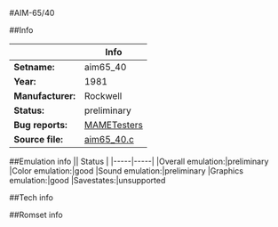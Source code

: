 #AIM-65/40

##Info

||Info|
|-----|-----|
|**Setname:**|aim65_40
|**Year:**|1981
|**Manufacturer:**|Rockwell
|**Status:**|preliminary
|**Bug reports:**|[MAMETesters](http://mametesters.org/view_all_set.php?type=1&temporary=y&search=aim65_40.c)
|**Source file:**|[aim65_40.c](https://github.com/mamedev/mame/blob/master/src/mess/drivers/aim65_40.c)

##Emulation info
|| Status |
|-----|-----|
|Overall emulation:|preliminary
|Color emulation:|good
|Sound emulation:|preliminary
|Graphics emulation:|good
|Savestates:|unsupported

##Tech info

##Romset info

<!--- START OF EDITED COMMENT DO NOT TOUCH TEXT ABOVE-->
